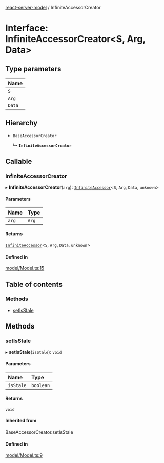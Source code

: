 [react-server-model](../README.md) / InfiniteAccessorCreator

# Interface: InfiniteAccessorCreator<S, Arg, Data\>

## Type parameters

| Name |
| :------ |
| `S` |
| `Arg` |
| `Data` |

## Hierarchy

- `BaseAccessorCreator`

  ↳ **`InfiniteAccessorCreator`**

## Callable

### InfiniteAccessorCreator

▸ **InfiniteAccessorCreator**(`arg`): [`InfiniteAccessor`](../classes/InfiniteAccessor.md)<`S`, `Arg`, `Data`, `unknown`\>

#### Parameters

| Name | Type |
| :------ | :------ |
| `arg` | `Arg` |

#### Returns

[`InfiniteAccessor`](../classes/InfiniteAccessor.md)<`S`, `Arg`, `Data`, `unknown`\>

#### Defined in

[model/Model.ts:15](https://github.com/jason89521/react-fetch/blob/1201b7b/src/lib/model/Model.ts#L15)

## Table of contents

### Methods

- [setIsStale](InfiniteAccessorCreator.md#setisstale)

## Methods

### setIsStale

▸ **setIsStale**(`isStale`): `void`

#### Parameters

| Name | Type |
| :------ | :------ |
| `isStale` | `boolean` |

#### Returns

`void`

#### Inherited from

BaseAccessorCreator.setIsStale

#### Defined in

[model/Model.ts:9](https://github.com/jason89521/react-fetch/blob/1201b7b/src/lib/model/Model.ts#L9)
